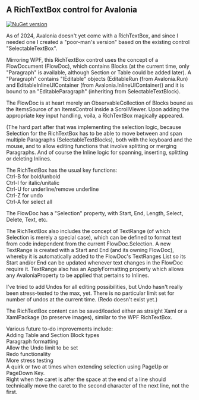 ## A RichTextBox control for Avalonia
[![NuGet version](https://img.shields.io/nuget/v/Simplecto.Avalonia.RichTextBox.svg)](https://www.nuget.org/packages/Simplecto.Avalonia.RichTextBox/)

As of 2024, Avalonia doesn't yet come with a RichTextBox, and since I needed one I created a "poor-man's version" based on the existing control "SelectableTextBox".

Mirroring WPF, this RichTextBox control uses the concept of a FlowDocument (FlowDoc), which contains Blocks (at the current time, only "Paragraph" is available, although Section or Table could be added later). A "Paragraph" contains "IEditable" objects (EditableRun (from Avalonia.Run) and EditableInlineUIContainer (from Avalonia.InlineUIContainer)) and it is bound to an "EditableParagraph" (inheriting from SelectableTextBlock).

The FlowDoc is at heart merely an ObservableCollection of Blocks bound as the ItemsSource of an ItemsControl inside a ScrollViewer. Upon adding the appropriate key input handling, voila, a RichTextBox magically appeared.

(The hard part after that was implementing the selection logic, because Selection for the RichTextBox has to be able to move between and span multiple Paragraphs (SelectableTextBlocks), both with the keyboard and the mouse, and to allow editing functions that involve splitting or merging Paragraphs. And of course the Inline logic for spanning, inserting, splitting or deleting Inlines.

The RichTextBox has the usual key functions:<br>
Ctrl-B for bold/unbold<br>
Ctrl-I for italic/unitalic<br> 
Ctrl-U for underline/remove underline<br>
Ctrl-Z for undo<br>
Ctrl-A for select all<br>

The FlowDoc has a "Selection" property, with Start, End, Length, Select, Delete, Text, etc.

The RichTextBox also includes the concept of TextRange (of which Selection is merely a special case), which can be defined to format text from code independent from the current FlowDoc.Selection. A new TextRange is created with a Start and End (and its owning FlowDoc), whereby it is automatically added to the FlowDoc's TextRanges List so its Start and/or End can be updated whenever text changes in the FlowDoc require it. TextRange also has an ApplyFormatting property which allows any AvaloniaProperty to be applied that pertains to Inlines.

I've tried to add Undos for all editing possibilities, but Undo hasn't really been stress-tested to the max, yet. There is no particular limit set for number of undos at the current time. (Redo doesn't exist yet.)

The RichTextBox content can be saved/loaded either as straight Xaml or a XamlPackage (to preserve images), similar to the WPF RichTextBox.

Various future to-do improvements include:<br>
Adding Table and Section Block types<br>
Paragraph formatting <br>
Allow the Undo limit to be set <br>
Redo functionality <br>
More stress testing <br>
A quirk or two at times when extending selection using PageUp or PageDown Key.<br>
Right when the caret is after the space at the end of a line should technically move the caret to the second character of the next line, not the first.<br>



